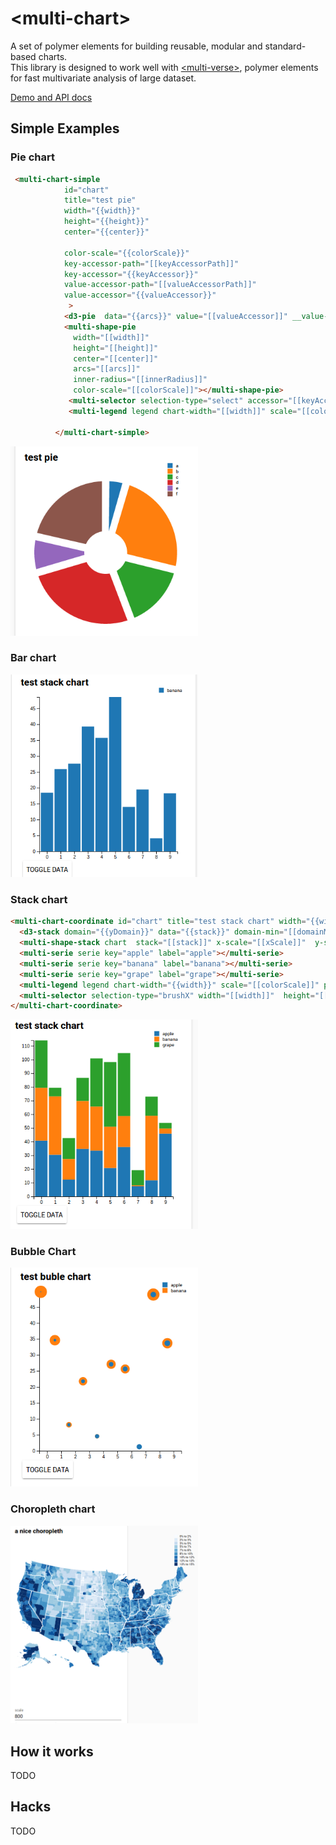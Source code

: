 # \<multi-chart\>

A set of polymer elements for building reusable, modular and standard-based charts.  
This library is designed to work well with [\<multi-verse\>](https://github.com/PolymerEl/multi-verse), polymer elements for fast multivariate analysis of large dataset.
 
[Demo and API docs](http://polymerel.github.io/multi-chart/components/multi-chart/#multi-chart-geo)


## Simple Examples


### Pie chart

```html
 <multi-chart-simple 
            id="chart" 
            title="test pie" 
            width="{{width}}" 
            height="{{height}}" 
            center="{{center}}" 

            color-scale="{{colorScale}}" 
            key-accessor-path="[[keyAccessorPath]]" 
            key-accessor="{{keyAccessor}}" 
            value-accessor-path="[[valueAccessorPath]]" 
            value-accessor="{{valueAccessor}}" 
             >
            <d3-pie  data="{{arcs}}" value="[[valueAccessor]]" __value-path="[[valueAccessorPath]]" pad-angle="[[padAngle]]" sort="[[sort]]" sort-values="[[sortValues]]"></d3-pie>
            <multi-shape-pie 
              width="[[width]]" 
              height="[[height]]" 
              center="[[center]]" 
              arcs="[[arcs]]"
              inner-radius="[[innerRadius]]"
              color-scale="[[colorScale]]"></multi-shape-pie>
             <multi-selector selection-type="select" accessor="[[keyAccessor]]"></multi-selector>  
             <multi-legend legend chart-width="[[width]]" scale="[[colorScale]]" position="top-right" ></multi-legend>

          </multi-chart-simple>

```
<div>
  <img src="https://raw.githubusercontent.com/PolymerEl/multi-chart/master/images/chart-pie.png" width="300"></img>
</div>


### Bar chart

<div>
  <img src="https://raw.githubusercontent.com/PolymerEl/multi-chart/master/images/chart-bar.png" width="300"></img>
</div>


### Stack chart
```html
<multi-chart-coordinate id="chart" title="test stack chart" width="{{width}}" height="{{height}}" y-domain="[[yDomain]]" color-scale="{{colorScale}}" x-scale="{{xScale}}" y-scale="{{yScale}}" color-domain="[[keys]]" series="{{series}}" keys="{{keys}}" >
  <d3-stack domain="{{yDomain}}" data="{{stack}}" domain-min="[[domainMin]]" value="[[value]]" value-path="[[valuePath]]" order="[[order]]" offset="[[offset]]" keys="[[keys]]"></d3-stack>
  <multi-shape-stack chart  stack="[[stack]]" x-scale="[[xScale]]"  y-scale="[[yScale]]"    color-scale="[[colorScale]]"></multi-shape-stack>
  <multi-serie serie key="apple" label="apple"></multi-serie>
  <multi-serie serie key="banana" label="banana"></multi-serie>
  <multi-serie serie key="grape" label="grape"></multi-serie>
  <multi-legend legend chart-width="{{width}}" scale="[[colorScale]]" position="top-right" ></multi-legend>
  <multi-selector selection-type="brushX" width="[[width]]"  height="[[height]]" x-scale="[[xScale]]" accessor="[[keyAccessor]]"></multi-selector> 
</multi-chart-coordinate>
```          
<div>
  <img src="https://raw.githubusercontent.com/PolymerEl/multi-chart/master/images/chart-stack.png" width="300"></img>
</div>

### Bubble Chart

<div>
  <img src="https://raw.githubusercontent.com/PolymerEl/multi-chart/master/images/chart-bubble.png" width="300"></img>
</div>


### Choropleth chart

<div>
  <img src="https://raw.githubusercontent.com/PolymerEl/multi-chart/master/images/chart-choropleth.png" width="300"></img>
</div>


## How it works
TODO

## Hacks
TODO 

